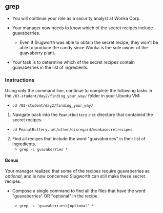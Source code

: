 ## grep  
 
- You will continue your role as a security analyst at Wonka Corp.

- Your manager now needs to know which of the secret recipes include guavaberries. 

  - Even if Slugworth was able to obtain the secret recipe, they won't be able to produce the candy since Wonka is the sole owner of the guavaberry plant.

- Your task is to determine which of the secret recipes contain guavaberries in the list of ingredients.

### Instructions

 Using only the command line, continue to complete the following tasks in the `/03-student/day2/finding_your_way/` folder in your Ubuntu VM:
  - `cd /03-student/day2/finding_your_way/`
1. Navigate back into the `PeanutButtery.net` directory that contained the secret recipes. 

  - `cd PeanutButtery.net/other/disregard/wonkasecretrecipes`

2. Find all recipes that include the word "guavaberries" in their list of ingredients.
      - `grep -i guavaberries *`
#### Bonus

Your manager realized that some of the recipes require guavaberries as _optional_, and is now concerned Slugworth can still make these secret recipes.

- Compose a single command to find all the files that have the word "guavaberries" OR "optional" in the recipe. 

  - `grep -i 'guavaberries\|optional' *`

